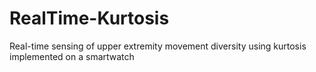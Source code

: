 # RealTime-Kurtosis
Real-time sensing of upper extremity movement diversity using kurtosis implemented on a smartwatch
